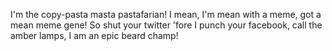 I'm the copy-pasta masta pastafarian!
I mean, I'm mean with a meme, got a mean meme gene!
So shut your twitter 'fore I punch your facebook,
call the amber lamps, I am an epic beard champ!